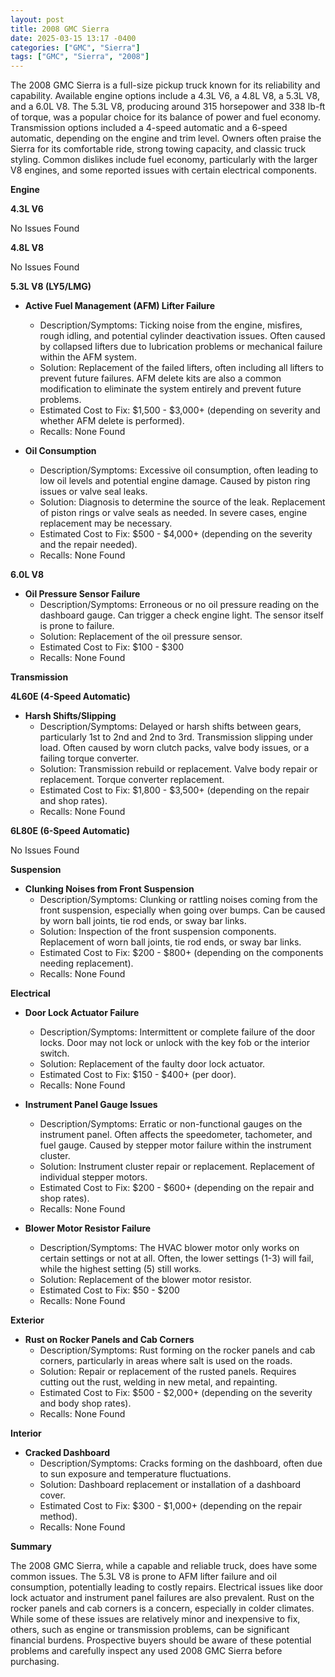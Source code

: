 ```yaml
---
layout: post
title: 2008 GMC Sierra
date: 2025-03-15 13:17 -0400
categories: ["GMC", "Sierra"]
tags: ["GMC", "Sierra", "2008"]
---
```

The 2008 GMC Sierra is a full-size pickup truck known for its reliability and capability. Available engine options include a 4.3L V6, a 4.8L V8, a 5.3L V8, and a 6.0L V8. The 5.3L V8, producing around 315 horsepower and 338 lb-ft of torque, was a popular choice for its balance of power and fuel economy. Transmission options included a 4-speed automatic and a 6-speed automatic, depending on the engine and trim level. Owners often praise the Sierra for its comfortable ride, strong towing capacity, and classic truck styling. Common dislikes include fuel economy, particularly with the larger V8 engines, and some reported issues with certain electrical components.

**Engine**

**4.3L V6**

No Issues Found

**4.8L V8**

No Issues Found

**5.3L V8 (LY5/LMG)**
* **Active Fuel Management (AFM) Lifter Failure**
    * Description/Symptoms: Ticking noise from the engine, misfires, rough idling, and potential cylinder deactivation issues. Often caused by collapsed lifters due to lubrication problems or mechanical failure within the AFM system.
    * Solution: Replacement of the failed lifters, often including all lifters to prevent future failures. AFM delete kits are also a common modification to eliminate the system entirely and prevent future problems.
    * Estimated Cost to Fix: $1,500 - $3,000+ (depending on severity and whether AFM delete is performed).
    * Recalls: None Found

* **Oil Consumption**
    * Description/Symptoms: Excessive oil consumption, often leading to low oil levels and potential engine damage. Caused by piston ring issues or valve seal leaks.
    * Solution: Diagnosis to determine the source of the leak. Replacement of piston rings or valve seals as needed. In severe cases, engine replacement may be necessary.
    * Estimated Cost to Fix: $500 - $4,000+ (depending on the severity and the repair needed).
    * Recalls: None Found

**6.0L V8**

* **Oil Pressure Sensor Failure**
    * Description/Symptoms: Erroneous or no oil pressure reading on the dashboard gauge. Can trigger a check engine light. The sensor itself is prone to failure.
    * Solution: Replacement of the oil pressure sensor.
    * Estimated Cost to Fix: $100 - $300
    * Recalls: None Found

**Transmission**

**4L60E (4-Speed Automatic)**

* **Harsh Shifts/Slipping**
    * Description/Symptoms: Delayed or harsh shifts between gears, particularly 1st to 2nd and 2nd to 3rd. Transmission slipping under load. Often caused by worn clutch packs, valve body issues, or a failing torque converter.
    * Solution: Transmission rebuild or replacement. Valve body repair or replacement. Torque converter replacement.
    * Estimated Cost to Fix: $1,800 - $3,500+ (depending on the repair and shop rates).
    * Recalls: None Found

**6L80E (6-Speed Automatic)**

No Issues Found

**Suspension**

* **Clunking Noises from Front Suspension**
    * Description/Symptoms: Clunking or rattling noises coming from the front suspension, especially when going over bumps. Can be caused by worn ball joints, tie rod ends, or sway bar links.
    * Solution: Inspection of the front suspension components. Replacement of worn ball joints, tie rod ends, or sway bar links.
    * Estimated Cost to Fix: $200 - $800+ (depending on the components needing replacement).
    * Recalls: None Found

**Electrical**

* **Door Lock Actuator Failure**
    * Description/Symptoms: Intermittent or complete failure of the door locks. Door may not lock or unlock with the key fob or the interior switch.
    * Solution: Replacement of the faulty door lock actuator.
    * Estimated Cost to Fix: $150 - $400+ (per door).
    * Recalls: None Found

* **Instrument Panel Gauge Issues**
    * Description/Symptoms: Erratic or non-functional gauges on the instrument panel. Often affects the speedometer, tachometer, and fuel gauge. Caused by stepper motor failure within the instrument cluster.
    * Solution: Instrument cluster repair or replacement. Replacement of individual stepper motors.
    * Estimated Cost to Fix: $200 - $600+ (depending on the repair and shop rates).
    * Recalls: None Found

* **Blower Motor Resistor Failure**
    * Description/Symptoms: The HVAC blower motor only works on certain settings or not at all. Often, the lower settings (1-3) will fail, while the highest setting (5) still works.
    * Solution: Replacement of the blower motor resistor.
    * Estimated Cost to Fix: $50 - $200
    * Recalls: None Found

**Exterior**

* **Rust on Rocker Panels and Cab Corners**
    * Description/Symptoms: Rust forming on the rocker panels and cab corners, particularly in areas where salt is used on the roads.
    * Solution: Repair or replacement of the rusted panels. Requires cutting out the rust, welding in new metal, and repainting.
    * Estimated Cost to Fix: $500 - $2,000+ (depending on the severity and body shop rates).
    * Recalls: None Found

**Interior**

* **Cracked Dashboard**
    * Description/Symptoms: Cracks forming on the dashboard, often due to sun exposure and temperature fluctuations.
    * Solution: Dashboard replacement or installation of a dashboard cover.
    * Estimated Cost to Fix: $300 - $1,000+ (depending on the repair method).
    * Recalls: None Found

**Summary**

The 2008 GMC Sierra, while a capable and reliable truck, does have some common issues. The 5.3L V8 is prone to AFM lifter failure and oil consumption, potentially leading to costly repairs. Electrical issues like door lock actuator and instrument panel failures are also prevalent. Rust on the rocker panels and cab corners is a concern, especially in colder climates. While some of these issues are relatively minor and inexpensive to fix, others, such as engine or transmission problems, can be significant financial burdens. Prospective buyers should be aware of these potential problems and carefully inspect any used 2008 GMC Sierra before purchasing.

